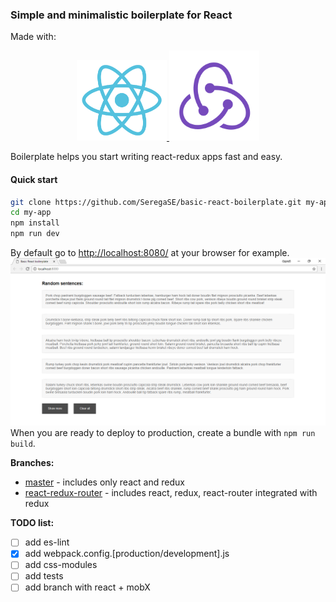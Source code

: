 ### Simple and minimalistic boilerplate for React
Made with:
<p align="center">
  <a href="https://github.com/facebook/react">
    <img alt="react logo" src="https://github.com/SeregaSE/basic-react-boilerplate/blob/master/docs/img/react.svg" width="144">
  </a>
  <a href="https://github.com/reactjs/redux">
      <img alt="redux logo" src="https://github.com/SeregaSE/basic-react-boilerplate/blob/master/docs/img/redux.svg" width="144">
   </a>
</p>

Boilerplate helps you start writing react-redux apps fast and easy.

#### Quick start
```sh
git clone https://github.com/SeregaSE/basic-react-boilerplate.git my-app
cd my-app
npm install
npm run dev
```
By default go to [http://localhost:8080/](http://localhost:8080/) at your browser for example.
![alt text](https://github.com/SeregaSE/basic-react-boilerplate/blob/master/docs/img/example.png "Example app screenshot")
When you are ready to deploy to production, create a bundle with `npm run build`.


**Branches:**
* [master](https://github.com/SeregaSE/basic-react-boilerplate) - includes only react and redux
* [react-redux-router](https://github.com/SeregaSE/basic-react-boilerplate/tree/feature/react-router-redux) - includes react, redux, react-router integrated with redux

**TODO list:**
- [ ] add es-lint
- [x] add webpack.config.[production/development].js
- [ ] add css-modules
- [ ] add tests
- [ ] add branch with react + mobX